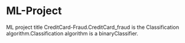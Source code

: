 # ML-Project
ML project title CreditCard-Fraud.CreditCard_fraud is the Classification algorithm.Classification algorithm is a  binaryClassifier.

